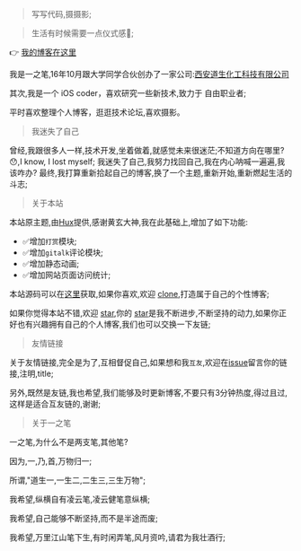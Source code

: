 > 写写代码,摄摄影;

> 生活有时候需要一点仪式感💪;

👉 [我的博客在这里](https://yizibi.github.io/)

我是一之笔,16年10月跟大学同学合伙创办了一家公司:[西安道生化工科技有限公司](https://www.6chemical.com/)

其次,我是一个 iOS coder，喜欢研究一些新技术,致力于 自由职业者;

平时喜欢整理个人博客，逛逛技术论坛,喜欢摄影。

> 我迷失了自己

曾经,我跟很多人一样,技术开发,坐着做着,就感觉未来很迷茫;不知道方向在哪里? 😯,I know, I lost myself;
我迷失了自己,我努力找回自己,我在内心呐喊一遍遍,我该咋办?
最终,我打算重新拾起自己的博客,换了一个主题,重新开始,重新燃起生活的斗志;


> 关于本站

本站原主题,由[Hux](https://github.com/Huxpro/huxpro.github.io)提供,感谢黄玄大神,我在此基础上,增加了如下功能:

* ✅增加`打赏`模块;
* ✅增加`gitalk`评论模块;
* ✅增加静态动画;
* ✅增加网站页面访问统计;

本站源码可以在[这里](https://github.com/yizibi/yizibi.github.io)获取,如果你喜欢,欢迎 [clone]((https://github.com/yizibi/yizibi.github.io)),打造属于自己的个性博客;

如果你觉得本站不错,欢迎 [star](https://github.com/yizibi/yizibi.github.io),你的 [star](https://github.com/yizibi/yizibi.github.io)是我不断进步,不断坚持的动力,如果你正好也有兴趣拥有自己的个人博客,我们也可以交换一下友链;


> 友情链接

关于友情链接,完全是为了,互相督促自己,如果想和我`互友`,欢迎在[issue](https://github.com/yizibi/yizibi.github.io/issues)留言你的链接,注明,title;

另外,既然是友链,我也希望,我们能够及时更新博客,不要只有3分钟热度,得过且过,这样是适合互友链的,谢谢;


> 关于一之笔


一之笔,为什么不是两支笔,其他笔?

因为,一,乃,首,万物归一;

所谓,"道生一,一生二,二生三,三生万物";

我希望,纵横自有凌云笔,凌云健笔意纵横;

我希望,自己能够不断坚持,而不是半途而废;

我希望,万里江山笔下生,有时闲弄笔,风月资吟,请君为我壮酒行;


